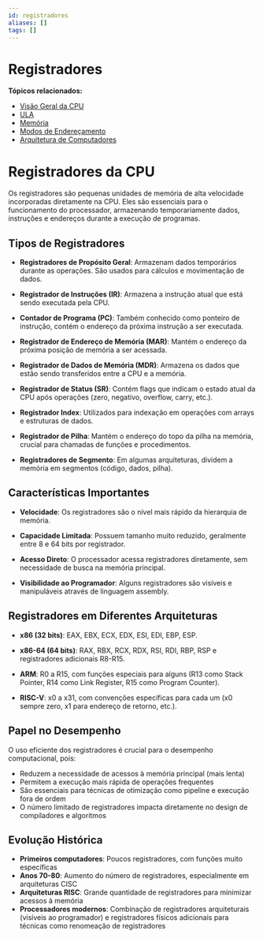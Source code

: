 ```yaml
---
id: registradores
aliases: []
tags: []
---
```


# Registradores

**Tópicos relacionados:**
- [Visão Geral da CPU](visao-geral.md)
- [ULA](ula.md)
- [Memória](memoria.md)
- [Modos de Endereçamento](modos-enderecamento.md)
- [Arquitetura de Computadores](../arquiteturas/arquitetura-computadores.md)
# Registradores da CPU

Os registradores são pequenas unidades de memória de alta velocidade incorporadas diretamente na CPU. Eles são essenciais para o funcionamento do processador, armazenando temporariamente dados, instruções e endereços durante a execução de programas.


## Tipos de Registradores

- **Registradores de Propósito Geral**: Armazenam dados temporários durante as operações. São usados para cálculos e movimentação de dados.

- **Registrador de Instruções (IR)**: Armazena a instrução atual que está sendo executada pela CPU.

- **Contador de Programa (PC)**: Também conhecido como ponteiro de instrução, contém o endereço da próxima instrução a ser executada.

- **Registrador de Endereço de Memória (MAR)**: Mantém o endereço da próxima posição de memória a ser acessada.

- **Registrador de Dados de Memória (MDR)**: Armazena os dados que estão sendo transferidos entre a CPU e a memória.

- **Registrador de Status (SR)**: Contém flags que indicam o estado atual da CPU após operações (zero, negativo, overflow, carry, etc.).

- **Registrador Index**: Utilizados para indexação em operações com arrays e estruturas de dados.

- **Registrador de Pilha**: Mantém o endereço do topo da pilha na memória, crucial para chamadas de funções e procedimentos.

- **Registradores de Segmento**: Em algumas arquiteturas, dividem a memória em segmentos (código, dados, pilha).


## Características Importantes

- **Velocidade**: Os registradores são o nível mais rápido da hierarquia de memória.
  
- **Capacidade Limitada**: Possuem tamanho muito reduzido, geralmente entre 8 e 64 bits por registrador.
  
- **Acesso Direto**: O processador acessa registradores diretamente, sem necessidade de busca na memória principal.
  
- **Visibilidade ao Programador**: Alguns registradores são visíveis e manipuláveis através de linguagem assembly.


## Registradores em Diferentes Arquiteturas

- **x86 (32 bits)**: EAX, EBX, ECX, EDX, ESI, EDI, EBP, ESP.
  
- **x86-64 (64 bits)**: RAX, RBX, RCX, RDX, RSI, RDI, RBP, RSP e registradores adicionais R8-R15.
  
- **ARM**: R0 a R15, com funções especiais para alguns (R13 como Stack Pointer, R14 como Link Register, R15 como Program Counter).
  
- **RISC-V**: x0 a x31, com convenções específicas para cada um (x0 sempre zero, x1 para endereço de retorno, etc.).


## Papel no Desempenho

O uso eficiente dos registradores é crucial para o desempenho computacional, pois:
- Reduzem a necessidade de acessos à memória principal (mais lenta)
- Permitem a execução mais rápida de operações frequentes
- São essenciais para técnicas de otimização como pipeline e execução fora de ordem
- O número limitado de registradores impacta diretamente no design de compiladores e algoritmos
  

## Evolução Histórica

- **Primeiros computadores**: Poucos registradores, com funções muito específicas
- **Anos 70-80**: Aumento do número de registradores, especialmente em arquiteturas CISC
- **Arquiteturas RISC**: Grande quantidade de registradores para minimizar acessos à memória
- **Processadores modernos**: Combinação de registradores arquiteturais (visíveis ao programador) e registradores físicos adicionais para técnicas como renomeação de registradores

